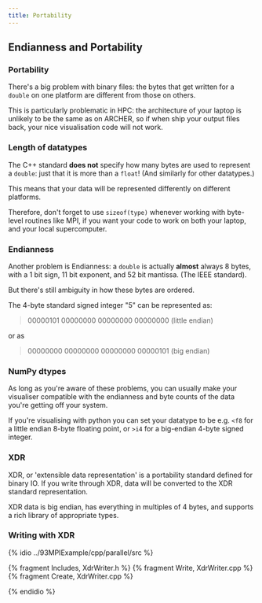 ```yaml
---
title: Portability
---
```


## Endianness and Portability

### Portability

There's a big problem with binary files: the bytes that get written for a `double`
on one platform are different from those on others.

This is particularly problematic in HPC: the architecture of your laptop is unlikely
to be the same as on ARCHER, so if when ship your output files back, your nice visualisation
code will not work.

### Length of datatypes

The C++ standard **does not** specify how many bytes are used to represent a `double`: just that
it is more than a `float`! (And similarly for other datatypes.)

This means that your data will be represented differently on different
platforms.

Therefore, don't forget to use `sizeof(type)` whenever working with byte-level routines
like MPI, if you want your code to work on both your laptop, and your local supercomputer.

### Endianness

Another problem is Endianness: a `double` is actually **almost** always 8 bytes, with
a 1 bit sign, 11 bit exponent, and 52 bit mantissa. (The IEEE standard).

But there's still ambiguity in how these bytes are ordered.

The 4-byte standard signed integer "5" can be represented as:

> 00000101 00000000 00000000 00000000 (little endian)

or as

> 00000000 00000000 00000000 00000101 (big endian)

### NumPy dtypes

As long as you're aware of these problems, you can usually make your visualiser compatible with
the endianness and byte counts of the data you're getting off your system.

If you're visualising with python you can set your datatype to be e.g. `<f8` for a little endian
8-byte floating point, or `>i4` for a big-endian 4-byte signed integer.

### XDR

XDR, or 'extensible data representation' is a portability standard defined for binary IO. If you
write through XDR, data will be converted to the XDR standard representation.

XDR data is big endian, has everything in multiples of 4 bytes, and supports a rich library of
appropriate types.

### Writing with XDR

{% idio ../93MPIExample/cpp/parallel/src %}

{% fragment Includes, XdrWriter.h %}
{% fragment Write, XdrWriter.cpp %}
{% fragment Create, XdrWriter.cpp %}

{% endidio %}
